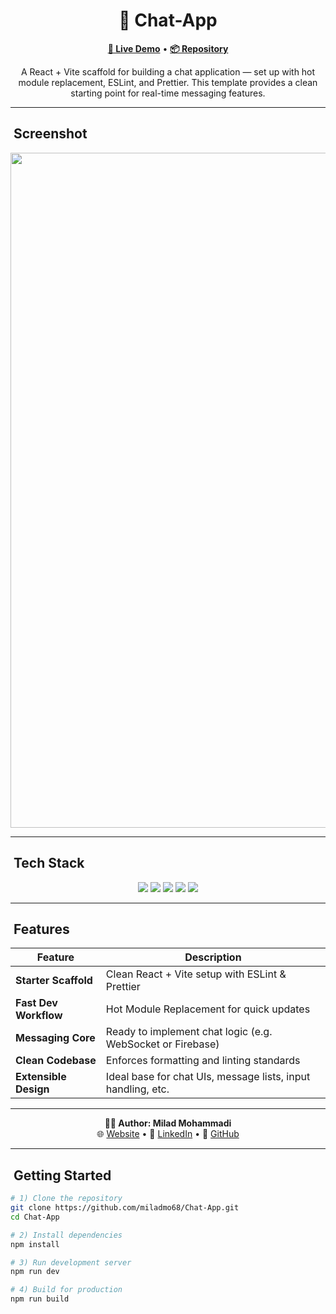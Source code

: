 <h1 align="center">💬 Chat-App</h1>

<p align="center">
  <a href="https://miladmo68.github.io/Chat-App/"><b>🔗 Live Demo</b></a> •
  <a href="https://github.com/miladmo68/Chat-App"><b>📦 Repository</b></a>
</p>

<p align="center">
  A React + Vite scaffold for building a chat application — set up with hot module replacement, ESLint, and Prettier. This template provides a clean starting point for real-time messaging features.
</p>

---

## ​ Screenshot

<p align="center">
<img alt="Chat-App" 
     src="https://github.com/user-attachments/assets/107f09be-a947-460b-bef4-73e9c84dff5a" 
     width="1920" height="1080" loading="lazy" />

  </p>

---

## ​ Tech Stack

<p align="center">
  <img src="https://img.shields.io/badge/React-18-blue?style=for-the-badge&logo=react&logoColor=white" />
  <img src="https://img.shields.io/badge/Vite-latest-orange?style=for-the-badge&logo=vite&logoColor=white" />
  <img src="https://img.shields.io/badge/JavaScript-ES6-yellow?style=for-the-badge&logo=javascript&logoColor=black" />
  <img src="https://img.shields.io/badge/ESLint-configured-4B32C3?style=for-the-badge&logo=eslint&logoColor=white" />
  <img src="https://img.shields.io/badge/Prettier-setup-F7B93E?style=for-the-badge&logo=prettier&logoColor=black" />
</p>

---

## ​ Features

| Feature               | Description |
|-----------------------|-------------|
| **Starter Scaffold**  | Clean React + Vite setup with ESLint & Prettier |
| **Fast Dev Workflow** | Hot Module Replacement for quick updates |
| **Messaging Core**    | Ready to implement chat logic (e.g. WebSocket or Firebase) |
| **Clean Codebase**    | Enforces formatting and linting standards |
| **Extensible Design** | Ideal base for chat UIs, message lists, input handling, etc. |

---

<p align="center">
  <b>👨‍💻 Author: Milad Mohammadi</b><br>
  🌐 <a href="https://miladweb.com">Website</a> • 💼 <a href="https://linkedin.com/in/miladmo68">LinkedIn</a> • 🐙 <a href="https://github.com/miladmo68">GitHub</a>
</p>

---

## ​ Getting Started

```bash
# 1) Clone the repository
git clone https://github.com/miladmo68/Chat-App.git
cd Chat-App

# 2) Install dependencies
npm install

# 3) Run development server
npm run dev

# 4) Build for production
npm run build

